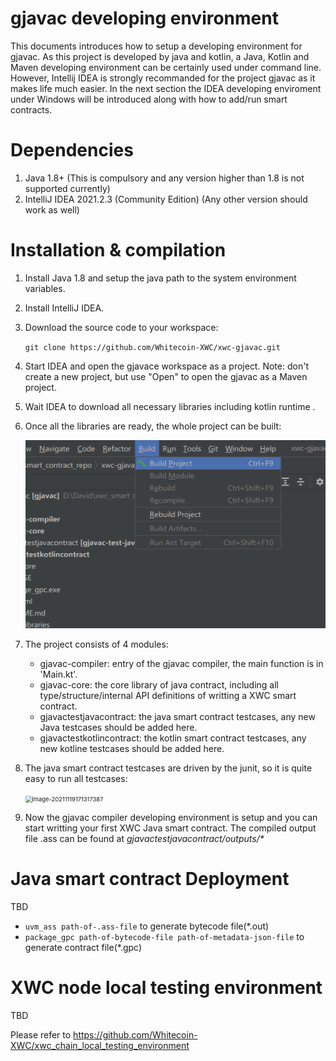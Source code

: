 # gjavac developing environment

This documents introduces how to setup a developing environment for gjavac. As this project is developed by java and kotlin, a Java, Kotlin and Maven developing environment can be certainly used under command line.  However, Intellij IDEA is strongly recommanded for the project gjavac as it makes life much easier. In the next section the IDEA developing enviroment under Windows will be introduced along with how to add/run smart contracts.



# Dependencies

1. Java 1.8+ (This is compulsory and any version higher than 1.8 is not supported currently)
2. IntelliJ IDEA 2021.2.3 (Community Edition) (Any other version should work as well)



# Installation & compilation

1. Install Java 1.8 and setup the java path to the system environment variables.

2. Install IntelliJ IDEA.

3. Download the source code to your workspace:

   `git clone https://github.com/Whitecoin-XWC/xwc-gjavac.git`

4. Start IDEA and open the gjavace workspace as a project. Note: don't create a new project, but use "Open" to open the gjavac as a Maven project.

5. Wait IDEA to download all necessary libraries including kotlin runtime .

6. Once all the libraries are ready, the whole project can be built:

   <img src="https://github.com/Whitecoin-XWC/xwc-gjavac/blob/master/image-20211119165236190.png" alt="image-20211119165236190" style="zoom: 50%;" />

7. The project consists of 4 modules: 

   - gjavac-compiler: entry of the gjavac compiler, the main function is in 'Main.kt'.
   - gjavac-core: the core library of java contract, including all type/structure/internal API definitions of writting a XWC smart contract.
   - gjavactestjavacontract: the java smart contract testcases, any new Java testcases should be added here.
   - gjavactestkotlincontract: the kotlin smart contract testcases, any new kotline testcases should be added here.

8. The java smart contract testcases are driven by the junit, so it is quite easy to run all testcases:

   ​	<img src="C:\Users\David Yang\AppData\Roaming\Typora\typora-user-images\image-20211119171317387.png" alt="image-20211119171317387" style="zoom:67%;" />

9. Now the gjavac compiler developing environment is setup and you can start writting your first XWC Java smart contract. The compiled output file .ass can be found at *gjavactestjavacontract/outputs/\**



# Java smart contract Deployment

TBD

- `uvm_ass path-of-.ass-file` to generate bytecode file(*.out)
- `package_gpc path-of-bytecode-file path-of-metadata-json-file` to generate contract file(*.gpc)



# XWC node local testing environment

TBD

Please refer to https://github.com/Whitecoin-XWC/xwc_chain_local_testing_environment


